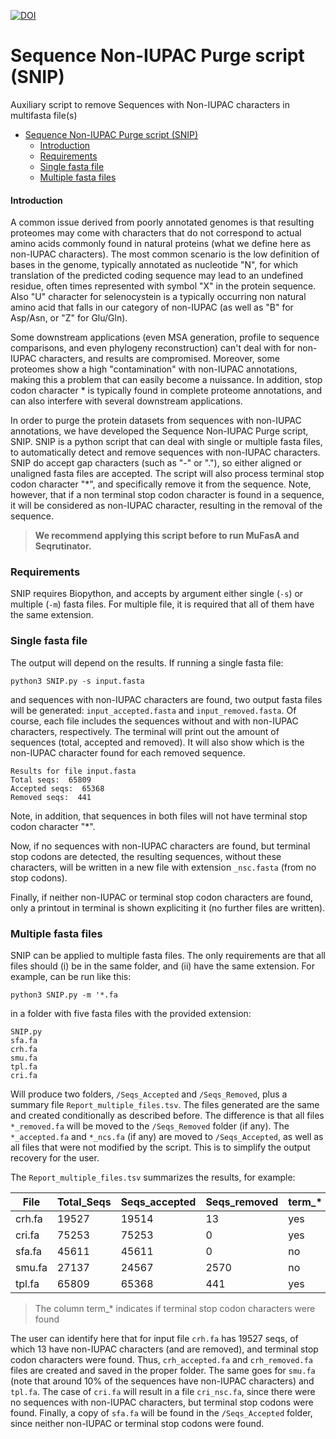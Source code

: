 [![DOI](https://zenodo.org/badge/788514656.svg)](https://zenodo.org/doi/10.5281/zenodo.10994866)

# Sequence Non-IUPAC Purge script (SNIP)
Auxiliary script to remove Sequences with Non-IUPAC characters in multifasta file(s)

- [Sequence Non-IUPAC Purge script (SNIP)](#sequence-non-iupac-purge-script-snip)
    - [Introduction](#introduction)
    - [Requirements](#requirements)
    - [Single fasta file](#single-fasta-file)
    - [Multiple fasta files](#multiple-fasta-files)


#### Introduction 

A common issue derived from poorly annotated genomes is that resulting proteomes may come with characters that do not correspond to actual amino acids commonly found in natural proteins (what we define here as non-IUPAC characters). 
The most common scenario is the low definition of bases in the genome, typically annotated as nucleotide "N", for which translation of the predicted coding sequence may lead to an undefined residue, often times represented with symbol "X" in the protein sequence. Also "U" character for selenocystein is a typically occurring non natural amino acid that falls in our category of non-IUPAC (as well as "B" for Asp/Asn, or "Z" for Glu/Gln).  

Some downstream applications (even MSA generation, profile to sequence comparisons, and even phylogeny reconstruction) can't deal with for non-IUPAC characters, and results are compromised. Moreover, some proteomes show a high "contamination" with non-IUPAC annotations, making this a problem that can easily become a nuissance. In addition, stop codon character * is typically found in complete proteome annotations, and can also interfere with several downstream applications.  

In order to purge the protein datasets from sequences with non-IUPAC annotations, we have developed the Sequence Non-IUPAC Purge script, SNIP. SNIP is a python script that can deal with single or multiple fasta files, to automatically detect and remove sequences with non-IUPAC characters. SNIP do accept gap characters (such as "-" or "."), so either aligned or unaligned fasta files are accepted. The script will also process terminal stop codon character "*", and specifically remove it from the sequence. Note, however, that if a non terminal stop codon character is found in a sequence, it will be considered as non-IUPAC character, resulting in the removal of the sequence.

>**We recommend applying this script before to run MuFasA and Seqrutinator.** 

### Requirements

SNIP requires Biopython, and accepts by argument either single (`-s`) or multiple (`-m`) fasta files. For multiple file, it is required that all of them have the same extension. 

### Single fasta file
The output will depend on the results. If running a single fasta file:

`python3 SNIP.py -s input.fasta` 

and sequences with non-IUPAC characters are found, two output fasta files will be generated: `input_accepted.fasta` and `input_removed.fasta`. Of course, each file includes the sequences without and with non-IUPAC characters, respectively. The terminal will print out the amount of sequences (total, accepted and removed). It will also show which is the non-IUPAC character found for each removed sequence.

```
Results for file input.fasta
Total seqs:  65809
Accepted seqs:  65368
Removed seqs:  441
```
Note, in addition, that sequences in both files will not have terminal stop codon character "*".

Now, if no sequences with non-IUPAC characters are found, but terminal stop codons are detected, the resulting sequences, without these characters, will be written in a new file with extension `_nsc.fasta` (from no stop codons).

Finally, if neither non-IUPAC or terminal stop codon characters are found, only a printout in terminal is shown expliciting it (no further files are written). 

### Multiple fasta files
SNIP can be applied to multiple fasta files. The only requirements are that all files should (i) be in the same folder, and (ii) have the same extension. For example, can be run like this: 

`python3 SNIP.py -m '*.fa`  

in a folder with five fasta files with the provided extension:

```
SNIP.py
sfa.fa
crh.fa
smu.fa
tpl.fa
cri.fa
```

Will produce two folders, `/Seqs_Accepted` and `/Seqs_Removed`, plus a summary file `Report_multiple_files.tsv`. The files generated are the same and created conditionally as described before. The difference is that all files `*_removed.fa` will be moved to the `/Seqs_Removed` folder (if any). The `*_accepted.fa` and `*_ncs.fa` (if any) are moved to `/Seqs_Accepted`, as well as all files that were not modified by the script. This is to simplify the output recovery for the user. 

The `Report_multiple_files.tsv` summarizes the results, for example:

| File           | Total_Seqs | Seqs_accepted | Seqs_removed | term_* |
|----------------|------------|---------------|--------------|--------|
| crh.fa         | 19527      | 19514         | 13           | yes    |
| cri.fa | 75253      | 75253         | 0            | yes    |
| sfa.fa | 45611      | 45611         | 0            | no     |
| smu.fa | 27137      | 24567         | 2570         | no     |
| tpl.fa | 65809      | 65368         | 441          | yes    |
> The column term_* indicates if terminal stop codon characters were found

The user can identify here that for input file `crh.fa` has 19527 seqs, of which 13 have non-IUPAC characters (and are removed), and terminal stop codon characters were found. Thus, `crh_accepted.fa` and `crh_removed.fa` files are created and saved in the proper folder. The same goes for `smu.fa` (note that around 10% of the sequences have non-IUPAC characters) and `tpl.fa`. 
The case of `cri.fa` will result in a file `cri_nsc.fa`, since there were no sequences with non-IUPAC characters, but terminal stop codons were found. 
Finally, a copy of `sfa.fa` will be found in the `/Seqs_Accepted` folder, since neither non-IUPAC or terminal stop codons were found. 
